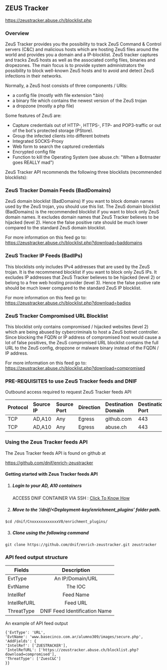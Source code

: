 ## ZEUS Tracker   
https://zeustracker.abuse.ch/blocklist.php

### Overview

ZeuS Tracker provides you the possibility to track ZeuS Command & Control servers (C&C) and malicious hosts which are hosting ZeuS files around the world and
provides you a domain and a IP-blocklist. ZeuS tracker captures and tracks ZeuS hosts as well as the associated config files, binaries and dropezones. 
The main focus is to provide system administrators the possibility to block well-known ZeuS hosts and to avoid and detect ZeuS infections in their networks.

Normally, a ZeuS host consists of three components / URIs:
- a config file (mostly with file extension *.bin)
- a binary file which contains the newest version of the ZeuS trojan
- a dropzone (mostly a php file)

Some features of ZeuS are:
- Capture credentials out of HTTP-, HTTPS-, FTP- and POP3-traffic or out of the bot's protected storage (PStore).
- Group the infected clients into different botnets
- Integrated SOCKS-Proxy
- Web form to search the captured credentials
- Encrypted config file
- Function to kill the Operating System (see abuse.ch: "When a Botmaster goes REALLY mad")

ZeuS Tracker API  recommends the following three blocklists (recommended blocklists):


### ZeuS Tracker Domain Feeds (BadDomains)
ZeuS domain blocklist (BadDomains)
If you want to block domain names used by the ZeuS trojan, you should use this list. 
The ZeuS domain blocklist (BadDomains) is the recommended blocklist if you want to block only ZeuS domain names.
It excludes domain names that ZeuS Tracker believes to be hijacked (level 2). Hence the false positive rate should be much lower compared to the standard ZeuS domain blocklist.

For more information on this feed go to: https://zeustracker.abuse.ch/blocklist.php?download=baddomains

### ZeuS Tracker IP Feeds (BadIPs)
This blocklists only includes IPv4 addresses that are used by the ZeuS trojan. It is the recommened blocklist if you want to block only ZeuS IPs.
It excludes IP addresses that ZeuS Tracker believes to be hijacked (level 2) or belong to a free web hosting provider (level 3).
Hence the false postive rate should be much lower compared to the standard ZeuS IP blocklist.

For more information on this feed go to: https://zeustracker.abuse.ch/blocklist.php?download=badips

### ZeuS Tracker Compromised URL Blocklist
This blocklist only contains compromised / hijacked websites (level 2) which are being abused by cybercriminals to host a ZeuS botnet controller. Since blocking the FQDN or IP address of compromised host would cause a lot of false positives, the ZeuS compromised URL blocklist contains the full URL to the ZeuS 
config, dropzone or malware binary instead of the FQDN / IP address.

For more information on this feed go to: https://zeustracker.abuse.ch/blocklist.php?download=compromised

### PRE-REQUISITES to use ZeuS Tracker feeds and DNIF  
Outbound access required to request ZeuS Tracker feeds API

| Protocol   | Source IP  | Source Port  | Direction	 | Destination Domain | Destination Port  |  
|:------------- |:-------------|:-------------|:-------------|:-------------|:-------------|  
| TCP | AD,A10 | Any | Egress	| github.com | 443 |
| TCP | AD,A10 | Any | Egress	| abuse.ch | 443 | 


### Using the Zeus Tracker feeds API
 The Zeus Tracker feeds API is found on github at

https://github.com/dnif/enrich-zeustracker

#### Getting started with Zeus Tracker feeds API

1. #####    Login to your AD, A10 containers  
   ACCESS DNIF CONTAINER VIA SSH : [Click To Know How](https://dnif.it/docs/guides/tutorials/access-dnif-container-via-ssh.html)
2. #####    Move to the ‘/dnif/<Deployment-key/enrichment_plugins’ folder path.
```
$cd /dnif/CnxxxxxxxxxxxxV8/enrichment_plugins/
```
3. #####   Clone using the following command  
```  
git clone https://github.com/dnif/enrich-zeustracker.git zeustracker
```
### API feed output structure
  | Fields        | Description  |
| ------------- |:-------------:|
| EvtType      | An IP/Domain/URL |
| EvtName      | The IOC      |
| IntelRef | Feed Name      |
| IntelRefURL | Feed URL      |
| ThreatType | DNIF Feed Identification Name |      

An example of API feed output
```
{'EvtType': 'URL',
'EvtName': 'www.basecinco.com.ar/alumno309/images/secure.php', 
'AddFields': {
'IntelRef': ['ZUESTRACKER'],
'IntelRefURL': ['https://zeustracker.abuse.ch/blocklist.php?download=compromised'], 
'ThreatType': ['ZuesC&C']
}}
```
